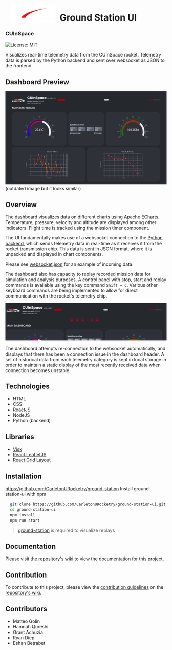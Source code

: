 <img width="140px" align="left" style="padding: 15px" src="https://github.com/CarletonURocketry/ground-station-ui/blob/main/public/colour_logo.png?raw=true"/>
<h1>Ground Station UI</h1>
<h3>CUInSpace</h3>

[![License: MIT](https://img.shields.io/badge/License-MIT-FF2D00.svg)](https://opensource.org/licenses/MIT)

Visualizes real-time telemetry data from the CUInSpace rocket. Telemetry data is parsed by the Python backend and sent
over websocket as JSON to the frontend.

## Dashboard Preview
![Dashboard Preview](./docs/dashboard.png) (outdated image but it looks similar)

## Overview

The dashboard visualizes data on different charts using Apache ECharts. Temperature, pressure, velocity and altitude are
displayed among other indicators. Flight time is tracked using the mission timer component.

The UI fundamentally makes use of a websocket connection to the 
[Python backend](https://github.com/CarletonURocketry/ground-station), which sends telemetry data in real-time as it 
receives it from the rocket transmission chip. This data is sent in JSON format, where it is unpacked and displayed in 
chart components.

Please see [websocket.json](https://github.com/CarletonURocketry/ground-station/blob/main/static/websocket.json) for an 
example of incoming data.

The dashboard also has capacity to replay recorded mission data for simulation and analysis purposes. A control panel
with stop, start and replay commands is available using the key command `Shift + C`. Various other keyboard commands are
being implemented to allow for direct communication with the rocket's telemetry chip.

![Control Panel](./docs/controls.png)

The dashboard attempts re-connection to the websocket automatically, and displays that there has been a connection issue
in the dashboard header. A set of historical data from each telemetry category is kept in local storage in order to 
maintain a static display of the most recently received data when connection becomes unstable.

## Technologies
- HTML
- CSS
- ReactJS
- NodeJS
- Python (backend)
## Libraries
- [Visx](https://airbnb.io/visx/)
- [React LeafletJS](https://react-leaflet.js.org/)
- [React Grid Layout](https://github.com/react-grid-layout/react-grid-layout)
## Installation
https://github.com/CarletonURocketry/ground-station
Install ground-station-ui with npm

```bash
  git clone https://github.com/CarletonURocketry/ground-station-ui.git
  cd ground-station-ui
  npm install
  npm run start
```
    
>[ground-station](https://github.com/CarletonURocketry/ground-station) is required to visualize replays

## Documentation
Please visit [the repository's wiki](https://github.com/CarletonURocketry/ground-station-ui/wiki) to view the documentation for this project.

## Contribution
To contribute to this project, please view the [contribution guidelines](https://github.com/CarletonURocketry/ground-station-ui/wiki/Tutorials#contributing-guidelines) on the [repository's wiki](https://github.com/CarletonURocketry/ground-station-ui/wiki).

## Contributors
- Matteo Golin
- Hamnah Qureshi
- Grant Achuzia
- Ryan Diep
- Eshan Betrabet
